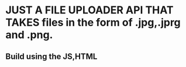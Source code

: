 # JUST A FILE UPLOADER API THAT TAKES files in the form of .jpg,.jprg and .png.

## Build using the JS,HTML
